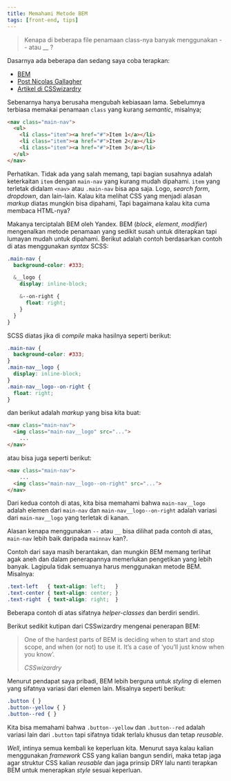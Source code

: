 ```yaml
---
title: Memahami Metode BEM
tags: [front-end, tips]
---
```


> Kenapa di beberapa file penamaan class-nya banyak menggunakan -- atau __ ?

Dasarnya ada beberapa dan sedang saya coba terapkan:

- [BEM](http://bem.info/)
- [Post Nicolas Gallagher](http://nicolasgallagher.com/about-html-semantics-front-end-architecture/)
- [Artikel di CSSwizardry](http://csswizardry.com/2013/01/mindbemding-getting-your-head-round-bem-syntax/)

Sebenarnya hanya berusaha mengubah kebiasaan lama. Sebelumnya terbiasa memakai penamaan `class` yang kurang *semantic*, misalnya;

```html
<nav class="main-nav">
  <ul>
    <li class="item"><a href="#">Item 1</a></li>
    <li class="item"><a href="#">Item 2</a></li>
    <li class="item"><a href="#">Item 3</a></li>
  </ul>
</nav>
```

Perhatikan. Tidak ada yang salah memang, tapi bagian susahnya adalah keterkaitan `item` dengan `main-nav` yang kurang mudah dipahami. `item` yang terletak didalam `<nav>` atau `.main-nav` bisa apa saja. Logo, *search form*, *dropdown*, dan lain-lain. Kalau kita melihat CSS yang menjadi alasan *markup* diatas mungkin bisa dipahami, Tapi bagaimana kalau kita cuma membaca HTML-nya?

Makanya terciptalah BEM oleh Yandex. BEM (*block*, *element*, *modifier*) mengenalkan metode penamaan yang sedikit susah untuk diterapkan tapi lumayan mudah untuk dipahami. Berikut adalah contoh berdasarkan contoh di atas menggunakan *syntax* SCSS:

```scss
.main-nav {
  background-color: #333;

  &__logo {
    display: inline-block;

    &--on-right {
      float: right;
    }
  }
}
```

SCSS diatas jika di *compile* maka hasilnya seperti berikut:

```css
.main-nav {
  background-color: #333;
}
.main-nav__logo {
  display: inline-block;
}
.main-nav__logo--on-right {
  float: right;
}
```

dan berikut adalah *markup* yang bisa kita buat:

```html
<nav class="main-nav">
  <img class="main-nav__logo" src="...">
    ...
</nav>
```

atau bisa juga seperti berikut:

```html
<nav class="main-nav">
    ...
  <img class="main-nav__logo--on-right" src="...">
</nav>
```

Dari kedua contoh di atas, kita bisa memahami bahwa `main-nav__logo` adalah elemen dari `main-nav` dan `main-nav__logo--on-right` adalah variasi dari `main-nav__logo` yang terletak di kanan.

Alasan kenapa menggunakan `--` atau `__` bisa dilihat pada contoh di atas, `main-nav` lebih baik daripada `mainnav` kan?.

Contoh dari saya masih berantakan, dan mungkin BEM memang terlihat agak aneh dan dalam penerapannya memerlukan pengetikan yang lebih banyak. Lagipula tidak semuanya harus menggunakan metode BEM. Misalnya:

```css
.text-left   { text-align: left;   }
.text-center { text-align: center; }
.text-right  { text-align: right;  }
```

Beberapa contoh di atas sifatnya *helper-classes* dan berdiri sendiri.

Berikut sedikit kutipan dari CSSwizardry mengenai penerapan BEM:

> One of the hardest parts of BEM is deciding when to start and stop scope, and when (or not) to use it. It’s a case of ‘you’ll just know when you know’.
>
> <cite>CSSwizardry</cite>

Menurut pendapat saya pribadi, BEM lebih berguna untuk *styling* di elemen yang sifatnya variasi dari elemen lain. Misalnya seperti berikut:

```css
.button { }
.button--yellow { }
.button--red { }
```

Kita bisa memahami bahwa `.button--yellow` dan `.button--red` adalah variasi lain dari `.button` tapi sifatnya tidak terlalu khusus dan tetap *reusable*.

*Well*, intinya semua kembali ke keperluan kita. Menurut saya kalau kalian menggunakan *framework* CSS yang kalian bangun sendiri, maka tetap jaga agar struktur CSS kalian *reusable* dan jaga prinsip DRY lalu nanti terapkan BEM untuk menerapkan *style* sesuai keperluan.
